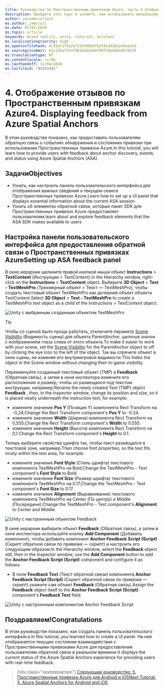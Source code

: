 ```yaml
---
title: Руководства по Пространственным привязкам Azure, часть 4 Отображение отзывов по Пространственным привязкам Azure
description: Пройдите этот курс и узнайте, как использовать визуальную обратную связь от Пространственных привязок Azure в приложении смешанной реальности.
author: jessemcculloch
ms.author: jemccull
ms.date: 07/01/2020
ms.topic: article
keywords: mixed reality, unity, tutorial, hololens
ms.localizationpriority: high
ms.openlocfilehash: 4c35af1f5a2a723df6603fbdf41dd18a2e9ee45d
ms.sourcegitcommit: 63c228af55379810ab2ee4f09f20eded1bb76229
ms.translationtype: HT
ms.contentlocale: ru-RU
ms.lasthandoff: 11/04/2020
ms.locfileid: "93353342"
---
```

# <a name="4-displaying-feedback-from-azure-spatial-anchors"></a><span data-ttu-id="15e10-105">4. Отображение отзывов по Пространственным привязкам Azure</span><span class="sxs-lookup"><span data-stu-id="15e10-105">4. Displaying feedback from Azure Spatial Anchors</span></span>

<span data-ttu-id="15e10-106">В этом руководстве показано, как предоставить пользователям обратную связь о событиях обнаружения и состояниях привязки при использовании Пространственных привязок Azure.</span><span class="sxs-lookup"><span data-stu-id="15e10-106">In this tutorial, you will learn how to provide users with feedback about anchor discovery, events, and status using Azure Spatial Anchors (ASA).</span></span>

## <a name="objectives"></a><span data-ttu-id="15e10-107">Задачи</span><span class="sxs-lookup"><span data-stu-id="15e10-107">Objectives</span></span>

* <span data-ttu-id="15e10-108">Узнать, как настроить панель пользовательского интерфейса для отображения важных сведений о текущем сеансе Пространственных привязок Azure.</span><span class="sxs-lookup"><span data-stu-id="15e10-108">Learn how to set up a UI panel that displays essential information about the current ASA session</span></span>
* <span data-ttu-id="15e10-109">Узнать об элементах обратной связи, которые пакет SDK для Пространственных привязок Azure предоставляет пользователям.</span><span class="sxs-lookup"><span data-stu-id="15e10-109">learn about and explore feedback elements that the ASA SDK makes available to users</span></span>

## <a name="setting-up-asa-feedback-panel"></a><span data-ttu-id="15e10-110">Настройка панели пользовательского интерфейса для предоставления обратной связи о Пространственных привязках Azure</span><span class="sxs-lookup"><span data-stu-id="15e10-110">Setting up ASA feedback panel</span></span>

<span data-ttu-id="15e10-111">В окне иерархии щелкните правой кнопкой мыши объект **Instructions** > **TextContent** (Инструкции > TextContent).</span><span class="sxs-lookup"><span data-stu-id="15e10-111">In the Hierarchy window, right-click on the **Instructions** > **TextContent** object.</span></span> <span data-ttu-id="15e10-112">Выберите **3D Object** > **Text - TextMeshPro** (Трехмерный объект > Текст — TextMeshPro), чтобы создать текстовый объект TextMeshPro как дочерний объект объекта TextContent.</span><span class="sxs-lookup"><span data-stu-id="15e10-112">Select **3D Object** > **Text - TextMeshPro** to create a TextMeshPro text object as a child of the Instructions > TextContent object:</span></span>

![Unity с выбранным созданным объектом TextMeshPro](images/mr-learning-asa/asa-04-section1-step1-1.png)

> [!TIP]
> <span data-ttu-id="15e10-114">Чтобы со сценой было проще работать, отключите параметр <a href="https://docs.unity3d.com/Manual/SceneVisibility.html" target="_blank">Scene Visibility</a> (Видимость сцены) для объекта ParentAnchor, щелкнув значок с изображением глаза слева от этого объекта.</span><span class="sxs-lookup"><span data-stu-id="15e10-114">To make it easier to work with your scene, set the  <a href="https://docs.unity3d.com/Manual/SceneVisibility.html" target="_blank">Scene Visibility</a> for the ParentAnchor object to off by clicking the eye icon to the left of the object.</span></span> <span data-ttu-id="15e10-115">Так вы спрячете объект в окне сцены, не изменяя его внутриигровой видимости.</span><span class="sxs-lookup"><span data-stu-id="15e10-115">This hides the object in the Scene window without changing their in-game visibility.</span></span>

<span data-ttu-id="15e10-116">Переименуйте созданный текстовый объект (TMP) в **Feedback** (Обратная связь), а затем в окне инспектора измените его расположение и размер, чтобы он размещался под текстом инструкции, например:</span><span class="sxs-lookup"><span data-stu-id="15e10-116">Rename the newly created Text (TMP) object **Feedback** , then, in the Inspector window, change its position and size, so it is placed neatly underneath the instruction text, for example:</span></span>

* <span data-ttu-id="15e10-117">измените значение **Pos Y** (Позиция Y) компонента Rect Transform на -0,24;</span><span class="sxs-lookup"><span data-stu-id="15e10-117">Change the Rect Transform component's **Pos Y** to -0.24.</span></span>
* <span data-ttu-id="15e10-118">измените значение **Width** (Ширина) компонента Rect Transform на 0,555;</span><span class="sxs-lookup"><span data-stu-id="15e10-118">Change the Rect Transform component's **Width** to 0.555.</span></span>
* <span data-ttu-id="15e10-119">измените значение **Height** (Высота) компонента Rect Transform на 0,1.</span><span class="sxs-lookup"><span data-stu-id="15e10-119">Change the Rect Transform component's **Height** to 0.1.</span></span>

<span data-ttu-id="15e10-120">Теперь выберите свойства шрифта так, чтобы текст размещался в текстовой зоне, например:</span><span class="sxs-lookup"><span data-stu-id="15e10-120">Then choose font properties, so the text fits nicely within the text area, for example:</span></span>

* <span data-ttu-id="15e10-121">измените значение **Font Style** (Стиль шрифта) текстового компонента TextMeshPro на Bold;</span><span class="sxs-lookup"><span data-stu-id="15e10-121">Change the TextMeshPro - Text component's **Font Style** to Bold.</span></span>
* <span data-ttu-id="15e10-122">измените значение **Font Size** (Размер шрифта) текстового компонента TextMeshPro на 0.17;</span><span class="sxs-lookup"><span data-stu-id="15e10-122">Change the TextMeshPro - Text component's **Font Size** to 0.17.</span></span>
* <span data-ttu-id="15e10-123">измените значение **Alignment** (Выравнивание) текстового компонента TextMeshPro на Center (По центру) и Middle (Посередине).</span><span class="sxs-lookup"><span data-stu-id="15e10-123">Change the TextMeshPro - Text component's **Alignment** to Center and Middle.</span></span>

![Unity с настроенным объектом Feedback](images/mr-learning-asa/asa-04-section1-step1-2.png)

<span data-ttu-id="15e10-125">В окне иерархии выберите объект **Feedback** (Обратная связь), а затем в окне инспектора используйте кнопку **Add Component** (Добавить компонент), чтобы добавить компонент **Anchor Feedback Script (Script)** (Скрипт обратной связи по привязке — скрипт) и настроить его следующим образом.</span><span class="sxs-lookup"><span data-stu-id="15e10-125">In the Hierarchy window, select the **Feedback** object still, then in the Inspector window, use the **Add Component** button to add the **Anchor Feedback Script (Script)** component and configure it as follows:</span></span>

* <span data-ttu-id="15e10-126">В поле **Feedback Text** (Текст обратной связи) компонента **Anchor Feedback Script (Script)** (Скрипт обратной связи по привязке — скрипт) укажите сам объект **Feedback** (Обратная связь).</span><span class="sxs-lookup"><span data-stu-id="15e10-126">Assign the **Feedback** object itself to the **Anchor Feedback Script (Script)** component's **Feedback Text** field.</span></span>

![Unity с настроенным компонентом Anchor Feedback Script](images/mr-learning-asa/asa-04-section1-step1-3.png)

## <a name="congratulations"></a><span data-ttu-id="15e10-128">Поздравляем!</span><span class="sxs-lookup"><span data-stu-id="15e10-128">Congratulations</span></span>

<span data-ttu-id="15e10-129">В этом руководстве показано, как создать панель пользовательского интерфейса.</span><span class="sxs-lookup"><span data-stu-id="15e10-129">In this tutorial, you learned how to create a UI panel.</span></span> <span data-ttu-id="15e10-130">На ней отображается текущее состояние взаимодействия с Пространственными привязками Azure для предоставления пользователям обратной связи в реальном времени.</span><span class="sxs-lookup"><span data-stu-id="15e10-130">It displays the current status of the Azure Spatial Anchors experience for providing users with real-time feedback.</span></span>

> [!div class="nextstepaction"]
> [<span data-ttu-id="15e10-131">Следующее руководство: 5. Пространственные привязки Azure для Android и iOS</span><span class="sxs-lookup"><span data-stu-id="15e10-131">Next Tutorial: 5. Azure Spatial Anchors for Android and iOS</span></span>](mr-learning-asa-05.md)
